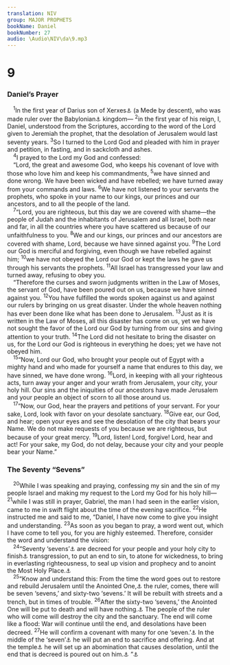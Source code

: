```yaml
---
translation: NIV
group: MAJOR PROPHETS
bookName: Daniel 
bookNumber: 27
audio: \Audio\NIV\da\9.mp3
---
```


<div class="title"><h1>9</h1><h3>Daniel’s Prayer </h3></div>
<span class="verse da_9_1"> <sup>1</sup>In the first year of Darius son of Xerxes<a data-toggle="tooltip" data-placement="bottom" title="Hebrew Ahasuerus">⚓</a> (a Mede by descent), who was made ruler over the Babylonian<a data-toggle="tooltip" data-placement="bottom" title="Or Chaldean">⚓</a> kingdom— </span>
<span class="verse da_9_2"><sup>2</sup>in the first year of his reign, I, Daniel, understood from the Scriptures, according to the word of the Lord given to Jeremiah the prophet, that the desolation of Jerusalem would last seventy years. </span>
<span class="verse da_9_3"><sup>3</sup>So I turned to the Lord God and pleaded with him in prayer and petition, in fasting, and in sackcloth and ashes. <br/></span>
<span class="verse da_9_4"> <sup>4</sup>I prayed to the Lord my God and confessed: <br/> “Lord, the great and awesome God, who keeps his covenant of love with those who love him and keep his commandments, </span>
<span class="verse da_9_5"><sup>5</sup>we have sinned and done wrong. We have been wicked and have rebelled; we have turned away from your commands and laws. </span>
<span class="verse da_9_6"><sup>6</sup>We have not listened to your servants the prophets, who spoke in your name to our kings, our princes and our ancestors, and to all the people of the land. <br/></span>
<span class="verse da_9_7"> <sup>7</sup>“Lord, you are righteous, but this day we are covered with shame—the people of Judah and the inhabitants of Jerusalem and all Israel, both near and far, in all the countries where you have scattered us because of our unfaithfulness to you. </span>
<span class="verse da_9_8"><sup>8</sup>We and our kings, our princes and our ancestors are covered with shame, Lord, because we have sinned against you. </span>
<span class="verse da_9_9"><sup>9</sup>The Lord our God is merciful and forgiving, even though we have rebelled against him; </span>
<span class="verse da_9_10"><sup>10</sup>we have not obeyed the Lord our God or kept the laws he gave us through his servants the prophets. </span>
<span class="verse da_9_11"><sup>11</sup>All Israel has transgressed your law and turned away, refusing to obey you. <br/> “Therefore the curses and sworn judgments written in the Law of Moses, the servant of God, have been poured out on us, because we have sinned against you. </span>
<span class="verse da_9_12"><sup>12</sup>You have fulfilled the words spoken against us and against our rulers by bringing on us great disaster. Under the whole heaven nothing has ever been done like what has been done to Jerusalem. </span>
<span class="verse da_9_13"><sup>13</sup>Just as it is written in the Law of Moses, all this disaster has come on us, yet we have not sought the favor of the Lord our God by turning from our sins and giving attention to your truth. </span>
<span class="verse da_9_14"><sup>14</sup>The Lord did not hesitate to bring the disaster on us, for the Lord our God is righteous in everything he does; yet we have not obeyed him. <br/></span>
<span class="verse da_9_15"> <sup>15</sup>“Now, Lord our God, who brought your people out of Egypt with a mighty hand and who made for yourself a name that endures to this day, we have sinned, we have done wrong. </span>
<span class="verse da_9_16"><sup>16</sup>Lord, in keeping with all your righteous acts, turn away your anger and your wrath from Jerusalem, your city, your holy hill. Our sins and the iniquities of our ancestors have made Jerusalem and your people an object of scorn to all those around us. <br/></span>
<span class="verse da_9_17"> <sup>17</sup>“Now, our God, hear the prayers and petitions of your servant. For your sake, Lord, look with favor on your desolate sanctuary. </span>
<span class="verse da_9_18"><sup>18</sup>Give ear, our God, and hear; open your eyes and see the desolation of the city that bears your Name. We do not make requests of you because we are righteous, but because of your great mercy. </span>
<span class="verse da_9_19"><sup>19</sup>Lord, listen! Lord, forgive! Lord, hear and act! For your sake, my God, do not delay, because your city and your people bear your Name.” <br/></span>
<div class="title"><h3>The Seventy “Sevens” </h3></div>
<span class="verse da_9_20"> <sup>20</sup>While I was speaking and praying, confessing my sin and the sin of my people Israel and making my request to the Lord my God for his holy hill— </span>
<span class="verse da_9_21"><sup>21</sup>while I was still in prayer, Gabriel, the man I had seen in the earlier vision, came to me in swift flight about the time of the evening sacrifice. </span>
<span class="verse da_9_22"><sup>22</sup>He instructed me and said to me, “Daniel, I have now come to give you insight and understanding. </span>
<span class="verse da_9_23"><sup>23</sup>As soon as you began to pray, a word went out, which I have come to tell you, for you are highly esteemed. Therefore, consider the word and understand the vision: <br/></span>
<span class="verse da_9_24"> <sup>24</sup>“Seventy ‘sevens’<a data-toggle="tooltip" data-placement="bottom" title="Or ‘weeks’ ; also in verses 25 and 26">⚓</a> are decreed for your people and your holy city to finish<a data-toggle="tooltip" data-placement="bottom" title="Or restrain">⚓</a> transgression, to put an end to sin, to atone for wickedness, to bring in everlasting righteousness, to seal up vision and prophecy and to anoint the Most Holy Place.<a data-toggle="tooltip" data-placement="bottom" title="Or the most holy One">⚓</a><br/></span>
<span class="verse da_9_25"> <sup>25</sup>“Know and understand this: From the time the word goes out to restore and rebuild Jerusalem until the Anointed One,<a data-toggle="tooltip" data-placement="bottom" title="Or an anointed one ; also in verse 26">⚓</a> the ruler, comes, there will be seven ‘sevens,’ and sixty-two ‘sevens.’ It will be rebuilt with streets and a trench, but in times of trouble. </span>
<span class="verse da_9_26"><sup>26</sup>After the sixty-two ‘sevens,’ the Anointed One will be put to death and will have nothing.<a data-toggle="tooltip" data-placement="bottom" title="Or death and will have no one ; or death, but not for himself">⚓</a> The people of the ruler who will come will destroy the city and the sanctuary. The end will come like a flood: War will continue until the end, and desolations have been decreed. </span>
<span class="verse da_9_27"><sup>27</sup>He will confirm a covenant with many for one ‘seven.’<a data-toggle="tooltip" data-placement="bottom" title="Or ‘week’">⚓</a> In the middle of the ‘seven’<a data-toggle="tooltip" data-placement="bottom" title="Or ‘week’">⚓</a> he will put an end to sacrifice and offering. And at the temple<a data-toggle="tooltip" data-placement="bottom" title="Septuagint and Theodotion; Hebrew wing">⚓</a> he will set up an abomination that causes desolation, until the end that is decreed is poured out on him.<a data-toggle="tooltip" data-placement="bottom" title="Or it">⚓</a> ”<a data-toggle="tooltip" data-placement="bottom" title="Or And one who causes desolation will come upon the wing of the abominable temple, until the end that is decreed is poured out on the desolated city">⚓</a><br/></span>
